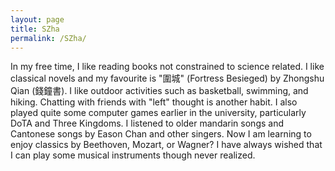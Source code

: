 ```yaml
---
layout: page
title: SZha 
permalink: /SZha/ 
---
```

In my free time, I like reading books not constrained to science related. I like classical novels and my favourite is "圍城" (Fortress Besieged) by Zhongshu Qian (錢鐘書). I like outdoor activities such as basketball, swimming, and hiking. Chatting with friends with "left" thought is another habit. I also played quite some computer games earlier in the university, particularly DoTA and Three Kingdoms. I listened to older mandarin songs and Cantonese songs by Eason Chan and other singers. Now I am learning to enjoy classics by Beethoven, Mozart, or Wagner? I have always wished that I can play some musical instruments though never realized.
